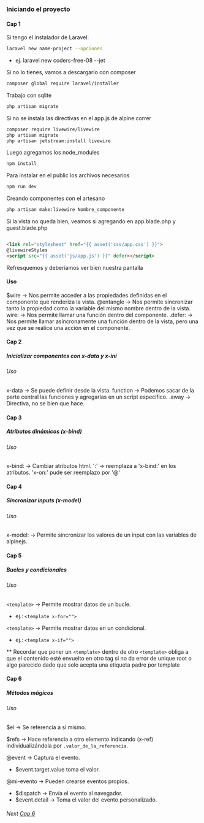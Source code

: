 ### Iniciando el proyecto

#### Cap 1

Si tengo el instalador de Laravel:

```bash
laravel new name-project --opciones
```

* ej. laravel new coders-free-08 --jet

Si no lo tienes, vamos a descargarlo con composer

```bash
composer global require laravel/installer
```

Trabajo con sqlite

```bash
php artisan migrate
```

Si no se instala las directivas en el app.js de alpine correr

```bash
composer require livewire/livewire
php artisan migrate
php artisan jetstream:install livewire
```

Luego agregamos los node_modules

```bash
npm install
```

Para instalar en el public los archivos necesarios

```bash
npm run dev
```

Creando componentes con el artesano

```bash
php artisan make:livewire Nombre_componente
```

Si la vista no queda bien, veamos si agregando en app.blade.php y guest.blade.php

```html

<link rel="stylesheet" href="{{ asset('css/app.css') }}">
@livewireStyles
<script src="{{ asset('js/app.js') }}" defer></script>
```

Refresquemos y deberíamos ver bien nuestra pantalla

#### Uso

$wire -> Nos permite acceder a las propiedades definidas en el componente que renderiza la vista.
@entangle -> Nos permite sincronizar tanto la propiedad como la variable del mismo nombre dentro de la vista.
wire: -> Nos permite llamar una función dentro del componente.
.defer: -> Nos permite llamar asíncronamente una función dentro de la vista, pero una vez que se realice una acción en
el componente.

#### Cap 2

##### Inicializar componentes con x-data y x-ini

###### Uso

x-data -> Se puede definir desde la vista.
function -> Podemos sacar de la parte central las funciones y agregarlas en un script específico.
.away -> Directiva, no se bien que hace.

#### Cap 3

##### Atributos dinámicos (x-bind)

###### Uso

x-bind: -> Cambiar atributos html.
':' -> reemplaza a 'x-bind:' en los atributos.
'x-on:' pude ser reemplazo por '@'

#### Cap 4

##### Sincronizar inputs (x-model)

###### Uso

x-model: -> Permite sincronizar los valores de un input con las variables de alpinejs.

#### Cap 5

##### Bucles y condicionales

###### Uso

```<template>``` -> Permite mostrar datos de un bucle.

* ej.: ```<template x-for="">```

```<template>``` -> Permite mostrar datos en un condicional.
* ej.: ```<template x-if="">```

** Recordar que poner un ```<template>``` dentro de otro ```<template>``` obliga a que el contenido esté envuelto en
otro tag si no da error de unique root o algo parecido dado que solo acepta una etiqueta padre por template

#### Cap 6

##### Métodos mágicos

###### Uso

$el -> Se referencia a si mismo.

$refs -> Hace referencia a otro elemento indicando (x-ref) individualizándola por `.valor_de_la_referencia`. 

@event -> Captura el evento.
* $event.target.value toma el valor.

@mi-evento -> Pueden crearse eventos propios.
* $dispatch -> Envía el evento al navegador.
* $event.detail -> Toma el valor del evento personalizado.



###### Next [Cap 6](https://www.youtube.com/watch?v=7UF0WccR0ss)
